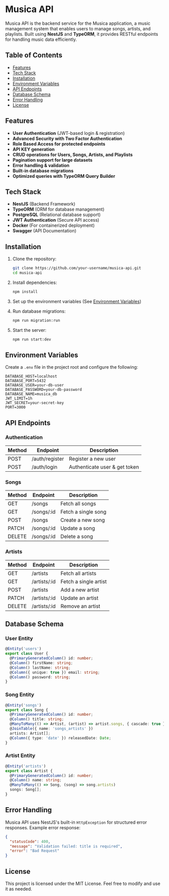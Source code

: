 # Musica API

Musica API is the backend service for the Musica application, a music management system that enables users to manage songs, artists, and playlists. Built using **NestJS** and **TypeORM**, it provides RESTful endpoints for handling music data efficiently.

## Table of Contents
- [Features](#features)
- [Tech Stack](#tech-stack)
- [Installation](#installation)
- [Environment Variables](#environment-variables)
- [API Endpoints](#api-endpoints)
- [Database Schema](#database-schema)
- [Error Handling](#error-handling)
- [License](#license)

## Features
- **User Authentication** (JWT-based login & registration)
- **Advanced Security with Two Factor Authentication**
- **Role Based Access for protected endpoints**
- **API KEY generation**
- **CRUD operations for Users, Songs, Artists, and Playlists**
- **Pagination support for large datasets**
- **Error handling & validation**
- **Built-in database migrations**
- **Optimized queries with TypeORM Query Builder**

## Tech Stack
- **NestJS** (Backend Framework)
- **TypeORM** (ORM for database management)
- **PostgreSQL** (Relational database support)
- **JWT Authentication** (Secure API access)
- **Docker** (For containerized deployment)
- **Swagger** (API Documentation)

## Installation

1. Clone the repository:
   ```bash
   git clone https://github.com/your-username/musica-api.git
   cd musica-api
   ```

2. Install dependencies:
   ```bash
   npm install
   ```

3. Set up the environment variables (See [Environment Variables](#environment-variables))

4. Run database migrations:
   ```bash
   npm run migration:run
   ```

5. Start the server:
   ```bash
   npm run start:dev
   ```

## Environment Variables
Create a `.env` file in the project root and configure the following:
```env
DATABASE_HOST=localhost
DATABASE_PORT=5432
DATABASE_USER=your-db-user
DATABASE_PASSWORD=your-db-password
DATABASE_NAME=musica_db
JWT_LIMIT=1h
JWT_SECRET=your-secret-key
PORT=3000
```

## API Endpoints
### **Authentication**
| Method | Endpoint            | Description               |
|--------|--------------------|---------------------------|
| POST   | /auth/register     | Register a new user       |
| POST   | /auth/login        | Authenticate user & get token |

### **Songs**
| Method | Endpoint       | Description |
|--------|---------------|-------------|
| GET    | /songs        | Fetch all songs |
| GET    | /songs/:id    | Fetch a single song |
| POST   | /songs        | Create a new song |
| PATCH  | /songs/:id    | Update a song |
| DELETE | /songs/:id    | Delete a song |

### **Artists**
| Method | Endpoint       | Description |
|--------|---------------|-------------|
| GET    | /artists      | Fetch all artists |
| GET    | /artists/:id  | Fetch a single artist |
| POST   | /artists      | Add a new artist |
| PATCH  | /artists/:id  | Update an artist |
| DELETE | /artists/:id  | Remove an artist |

## Database Schema
### **User Entity**
```typescript
@Entity('users')
export class User {
  @PrimaryGeneratedColumn() id: number;
  @Column() firstName: string;
  @Column() lastName: string;
  @Column({ unique: true }) email: string;
  @Column() password: string;
}
```

### **Song Entity**
```typescript
@Entity('songs')
export class Song {
  @PrimaryGeneratedColumn() id: number;
  @Column() title: string;
  @ManyToMany(() => Artist, (artist) => artist.songs, { cascade: true })
  @JoinTable({ name: 'songs_artists' })
  artists: Artist[];
  @Column({ type: 'date' }) releasedDate: Date;
}
```

### **Artist Entity**
```typescript
@Entity('artists')
export class Artist {
  @PrimaryGeneratedColumn() id: number;
  @Column() name: string;
  @ManyToMany(() => Song, (song) => song.artists)
  songs: Song[];
}
```

## Error Handling
Musica API uses NestJS's built-in `HttpException` for structured error responses. Example error response:
```json
{
  "statusCode": 400,
  "message": "Validation failed: title is required",
  "error": "Bad Request"
}
```

## License
This project is licensed under the MIT License. Feel free to modify and use it as needed.

